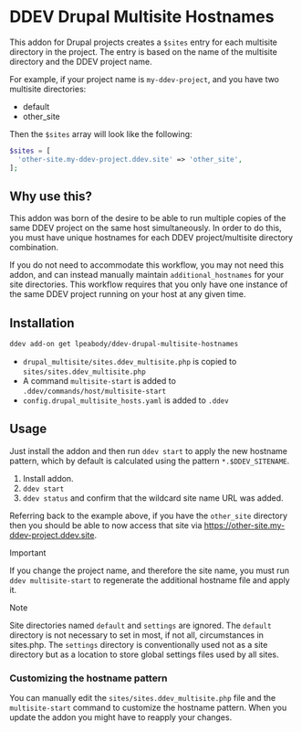 # DDEV Drupal Multisite Hostnames

This addon for Drupal projects creates a `$sites` entry for each multisite
directory in the project. The entry is based on the name of the multisite
directory and the DDEV project name.

For example, if your project name is `my-ddev-project`, and you have two
multisite directories:

- default
- other_site

Then the `$sites` array will look like the following:

```php
$sites = [
  'other-site.my-ddev-project.ddev.site' => 'other_site',
];
```

## Why use this?

This addon was born of the desire to be able to run multiple copies of the
same DDEV project on the same host simultaneously. In order to do this, you
must have unique hostnames for each DDEV project/multisite directory
combination.

If you do not need to accommodate this workflow, you may not need this addon,
and can instead manually maintain `additional_hostnames` for your site
directories. This workflow requires that you only have one instance of the same
DDEV project running on your host at any given time.

## Installation

```bash
ddev add-on get lpeabody/ddev-drupal-multisite-hostnames
```

- `drupal_multisite/sites.ddev_multisite.php` is copied to `sites/sites.ddev_multisite.php`
- A command `multisite-start` is added to `.ddev/commands/host/multisite-start`
- `config.drupal_multisite_hosts.yaml` is added to `.ddev`

## Usage

Just install the addon and then run `ddev start` to apply the new hostname
pattern, which by default is calculated using the pattern `*.$DDEV_SITENAME`.

1. Install addon.
2. `ddev start`
3. `ddev status` and confirm that the wildcard site name URL was added.

Referring back to the example above, if you have the `other_site` directory
then you should be able to now access that site via 
https://other-site.my-ddev-project.ddev.site.

> [!IMPORTANT]
> If you change the project name, and therefore the site name, you must run
> `ddev multisite-start` to regenerate the additional hostname file and apply
> it.

> [!NOTE]
> Site directories named `default` and `settings` are ignored.
> The `default` directory is not necessary to set in most, if not all,
> circumstances in sites.php. The `settings` directory is conventionally used
> not as a site directory but as a location to store global settings files used
> by all sites.


### Customizing the hostname pattern

You can manually edit the `sites/sites.ddev_multisite.php` file and the
`multisite-start` command to customize the hostname pattern. When you update
the addon you might have to reapply your changes.
